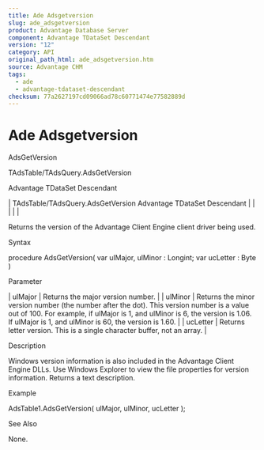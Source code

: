 ```yaml
---
title: Ade Adsgetversion
slug: ade_adsgetversion
product: Advantage Database Server
component: Advantage TDataSet Descendant
version: "12"
category: API
original_path_html: ade_adsgetversion.htm
source: Advantage CHM
tags:
  - ade
  - advantage-tdataset-descendant
checksum: 77a2627197cd09066ad78c60771474e77582889d
---
```


# Ade Adsgetversion

AdsGetVersion

TAdsTable/TAdsQuery.AdsGetVersion

Advantage TDataSet Descendant

| TAdsTable/TAdsQuery.AdsGetVersion  Advantage TDataSet Descendant |  |  |  |  |

Returns the version of the Advantage Client Engine client driver being used.

Syntax

procedure AdsGetVersion( var ulMajor, ulMinor : Longint; var ucLetter : Byte )

Parameter

| ulMajor | Returns the major version number. |
| ulMinor | Returns the minor version number (the number after the dot). This version number is a value out of 100. For example, if ulMajor is 1, and ulMinor is 6, the version is 1.06. If ulMajor is 1, and ulMinor is 60, the version is 1.60. |
| ucLetter | Returns letter version. This is a single character buffer, not an array. |

Description

Windows version information is also included in the Advantage Client Engine DLLs. Use Windows Explorer to view the file properties for version information. Returns a text description.

Example

AdsTable1.AdsGetVersion( ulMajor, ulMinor, ucLetter );

See Also

None.
